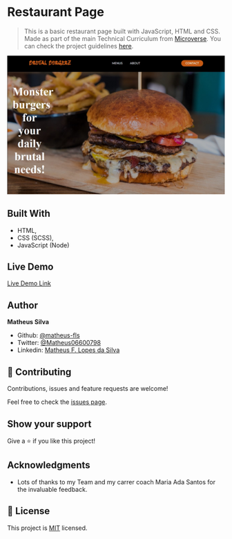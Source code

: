 # Restaurant Page

> This is a basic restaurant page built with JavaScript, HTML and CSS. Made as part of the main Technical Curriculum from [Microverse](https://www.microverse.org/). You can check the project guidelines [here](https://www.theodinproject.com/courses/javascript/lessons/restaurant-page). 

![screenshot](./img/screenshot.jpg)

## Built With

- HTML,
- CSS (SCSS),
- JavaScript (Node)

## Live Demo

[Live Demo Link](https://matheus-fls.github.io/restaurant-page/)

## Author

**Matheus Silva**

- Github: [@matheus-fls](https://github.com/matheus-fls)
- Twitter: [@Matheus06600798](https://twitter.com/Matheus06600798)
- Linkedin: [Matheus F. Lopes da Silva](https://www.linkedin.com/in/matheus-f-lopes-da-silva-05610a107/)

## 🤝 Contributing

Contributions, issues and feature requests are welcome!

Feel free to check the [issues page](https://github.com/matheus-fls/restaurant-page/issues).

## Show your support

Give a ⭐️ if you like this project!

## Acknowledgments

- Lots of thanks to my Team and my carrer coach Maria Ada Santos for the invaluable feedback.

## 📝 License

This project is [MIT](lic.url) licensed.
